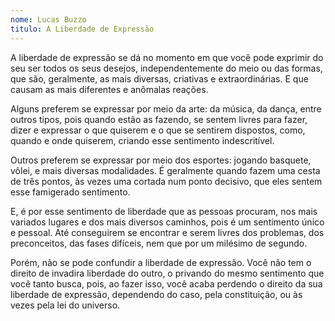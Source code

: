 ```yaml
---
nome: Lucas Buzzo
titulo: A Liberdade de Expressão
---
```


A liberdade de expressão se dá no momento em que você pode exprimir do seu ser todos os seus desejos, independentemente do meio ou das formas, que são, geralmente, as mais diversas, criativas e extraordinárias. E que causam as mais diferentes e anômalas reações.

Alguns preferem se expressar por meio da arte: da música, da dança, entre outros tipos, pois quando estão as fazendo, se sentem livres para fazer, dizer e expressar o que quiserem e o que se sentirem dispostos, como, quando e onde quiserem, criando esse sentimento indescritível.

Outros preferem se expressar por meio dos esportes: jogando basquete, vôlei, e mais diversas modalidades. É geralmente quando fazem uma cesta de três pontos, às vezes uma cortada num ponto decisivo, que eles sentem esse famigerado sentimento.

E, é por esse sentimento de liberdade que as pessoas procuram, nos mais variados lugares e dos mais diversos caminhos, pois é um sentimento único e pessoal. Até conseguirem se encontrar e serem livres dos problemas, dos preconceitos, das fases difíceis, nem que por um milésimo de segundo.

Porém, não se pode confundir a liberdade de expressão. Você não tem o direito de invadira liberdade do outro, o privando do mesmo sentimento que você tanto busca, pois, ao fazer isso, você acaba perdendo o direito da sua liberdade de expressão, dependendo do caso, pela constituição, ou às vezes pela lei do universo.


